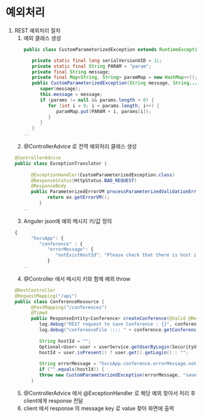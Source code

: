 # 예외처리

1. REST 예외처리 절차
   1. 예외 클래스 생성
      ```java
      public class CustomParameterizedException extends RuntimeException {
      
         private static final long serialVersionUID = 1L;
         private static final String PARAM = "param";
         private final String message;
         private final Map<String, String> paramMap = new HashMap<>();
         public CustomParameterizedException(String message, String... params) {
            super(message);
            this.message = message;
            if (params != null && params.length > 0) {
               for (int i = 0; i < params.length; i++) {
                  paramMap.put(PARAM + i, params[i]);
               }
            }
         }
      ..
      ```
   2. @ControllerAdvice 로 전역 예외처리 클래스 생성
   ``` java
   @ControllerAdvice
   public class ExceptionTranslator {
      
         @ExceptionHandler(CustomParameterizedException.class)
         @ResponseStatus(HttpStatus.BAD_REQUEST)
         @ResponseBody
         public ParameterizedErrorVM processParameterizedValidationError(CustomParameterizedException ex) {
               return ex.getErrorVM();
            }
      ..
   ```
   3. Anguler json에 예외 메시지 키/값 정의
   ``` javascript
   {
         "hvcsApp": {
            "conference" : {
               "errorMessage": {
                  "notExistHostId": "Please check that there is host id' value"
               }
      ..
   ```
   4. @Controller 에서 메시지 키와 함께 예외 throw
   ``` java
   @RestController
   @RequestMapping("/api")
   public class ConferenceResource {
         @PostMapping("/conferences")
         @Timed
         public ResponseEntity<Conference> createConference(@Valid @RequestBody Conference conference) throws URISyntaxException, IOException {
            log.debug("REST request to save Conference : {}", conference);
            log.debug("conferenceFile :::: " + conference.getConferenceFiles());
            
            String hostId = "";
            Optional<User> user = userService.getUserByLogin(SecurityUtils.getCurrentUserLogin());
            hostId = user.isPresent() ? user.get().getLogin() : "";
            
            String errorMessage = "hvcsApp.conference.errorMessage.notExistHostId";
            if ("".equals(hostId)) {
            throw new CustomParameterizedException(errorMessage, "save conference");
         }
   ```
   5. @ControllerAdvice 에서 @ExceptionHandler 로 해당 예외 찾아서 처리 후 client에게 response 전달
   6. client 에서 response  의 message key 로 value 찾아 화면에 출력



